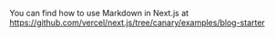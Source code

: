 You can find how to use Markdown in Next.js at https://github.com/vercel/next.js/tree/canary/examples/blog-starter
